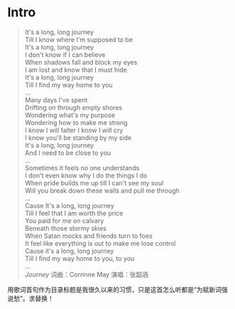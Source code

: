 # Intro

> It's a long, long journey  
Till I know where I'm supposed to be  
It's a long, long journey  
I don't know if I can believe  
When shadows fall and block my eyes  
I am lost and know that I must hide  
It's a long, long journey  
Till I find my way home to you  
...  
Many days I've spent  
Drifting on through empty shores  
Wondering what's my purpose  
Wondering how to make me strong  
I know I will falter I know I will cry  
I know you'll be standing by my side  
It's a long, long journey  
And I need to be close to you  
...  
Sometimes it feels no one understands  
I don't even know why I do the things I do  
When pride builds me up till I can't see my soul  
Will you break down these walls and pull me through  
...  
Cause It's a long, long journey  
Till I feel that I am worth the price  
You paid for me on calvary  
Beneath those stormy skies  
When Satan mocks and friends turn to foes  
It feel like everything is out to make me lose control  
Cause it's a long, long journey  
Till I find my way home to you, to you  
...  
*Journey* 词曲：Corrinne May 演唱：张韶涵

用歌词首句作为目录标题是我很久以来的习惯，只是这首怎么听都是“为赋新词强说愁”。求替换！